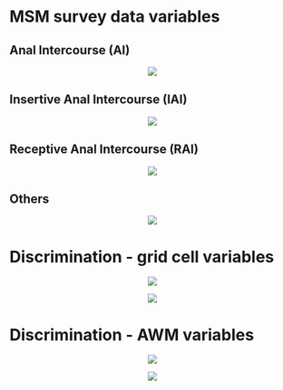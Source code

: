 # MSM survey data variables
## Anal Intercourse (AI)
<p align="center">
  <img src="https://github.com/meettyj/MSM-Discrimination-on-Twitter/raw/master/results/screenshots/distribution_msm_AI.png" />
</p>

## Insertive Anal Intercourse (IAI)
<p align="center">
  <img src="https://github.com/meettyj/MSM-Discrimination-on-Twitter/raw/master/results/screenshots/distribution_msm_IAI.png" />
</p>

## Receptive Anal Intercourse (RAI)
<p align="center">
  <img src="https://github.com/meettyj/MSM-Discrimination-on-Twitter/raw/master/results/screenshots/distribution_msm_RAI.png" />
</p>

## Others
<p align="center">
  <img src="https://github.com/meettyj/MSM-Discrimination-on-Twitter/raw/master/results/screenshots/distribution_msm_drug_use.png" />
</p>

# Discrimination - grid cell variables

<p align="center">
  <img src="https://github.com/meettyj/MSM-Discrimination-on-Twitter/raw/master/results/screenshots/distribution_discrimination_grid_1.png" />
</p>

<p align="center">
  <img src="https://github.com/meettyj/MSM-Discrimination-on-Twitter/raw/master/results/screenshots/distribution_discrimination_grid_2.png" />
</p>

# Discrimination - AWM variables

<p align="center">
  <img src="https://github.com/meettyj/MSM-Discrimination-on-Twitter/raw/master/results/screenshots/distribution_discrimination_AWM_1.png" />
</p>

<p align="center">
  <img src="https://github.com/meettyj/MSM-Discrimination-on-Twitter/raw/master/results/screenshots/distribution_discrimination_AWM_2.png" />
</p>















